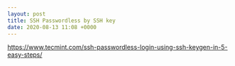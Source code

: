 ```yaml
---
layout: post
title: SSH Passwordless by SSH key
date: 2020-08-13 11:08 +0000
---
```


https://www.tecmint.com/ssh-passwordless-login-using-ssh-keygen-in-5-easy-steps/

